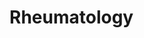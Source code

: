 <!--
Filename: 	Rheumatology.md
Project: 	/Users/shume/Developer/mnemosyne/docs/MMB/docs/f_Immune
Author: 	shumez <https://github.com/shumez>
Created: 	2019-04-03 17:34:3
Modified: 	2019-04-26 10:55:53
-----
Copyright (c) 2019 shumez
-->

# Rheumatology


## 






<!-- <style type="text/css">
	img{width: 50%; float: right;}
</style> -->